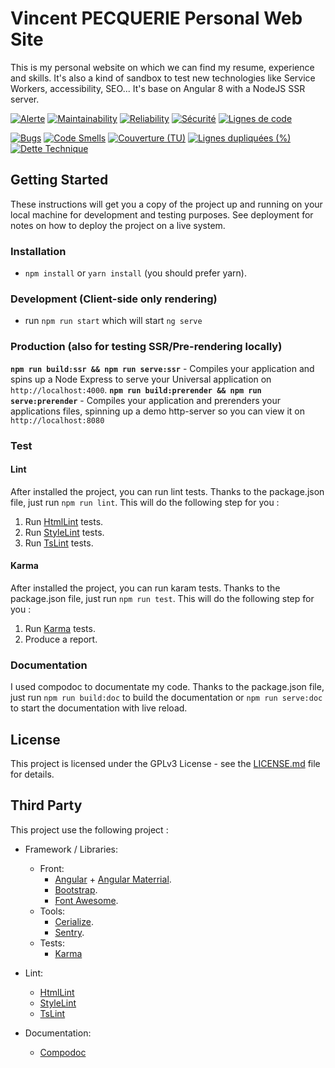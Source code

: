 # Vincent PECQUERIE Personal Web Site

This is my personal website on which we can find my resume, experience and skills.
It's also a kind of sandbox to test new technologies like Service Workers, accessibility, SEO...
It's base on Angular 8 with a NodeJS SSR server.

[![Alerte](https://sonarqube.we-program-it.com/api/project_badges/measure?project=www-vincent-p-fr&metric=alert_status)](https://sonarqube.we-program-it.com/dashboard?id=www-vincent-p-fr)
[![Maintainability](https://sonarqube.we-program-it.com/api/project_badges/measure?project=www-vincent-p-fr&metric=sqale_rating)](https://sonarqube.we-program-it.com/dashboard?id=www-vincent-p-fr)
[![Reliability](https://sonarqube.we-program-it.com/api/project_badges/measure?project=www-vincent-p-fr&metric=reliability_rating)](https://sonarqube.we-program-it.com/dashboard?id=www-vincent-p-fr)
[![Sécurité](https://sonarqube.we-program-it.com/api/project_badges/measure?project=www-vincent-p-fr&metric=security_rating)](https://sonarqube.we-program-it.com/dashboard?id=www-vincent-p-fr)
[![Lignes de code](https://sonarqube.we-program-it.com/api/project_badges/measure?project=www-vincent-p-fr&metric=ncloc)](https://sonarqube.we-program-it.com/dashboard?id=www-vincent-p-fr)

[![Bugs](https://sonarqube.we-program-it.com/api/project_badges/measure?project=www-vincent-p-fr&metric=bugs)](https://sonarqube.we-program-it.com/dashboard?id=www-vincent-p-fr)
[![Code Smells](https://sonarqube.we-program-it.com/api/project_badges/measure?project=www-vincent-p-fr&metric=code_smells)](https://sonarqube.we-program-it.com/dashboard?id=www-vincent-p-fr)
[![Couverture (TU)](https://sonarqube.we-program-it.com/api/project_badges/measure?project=www-vincent-p-fr&metric=coverage)](https://sonarqube.we-program-it.com/dashboard?id=www-vincent-p-fr)
[![Lignes dupliquées (%)](https://sonarqube.we-program-it.com/api/project_badges/measure?project=www-vincent-p-fr&metric=duplicated_lines_density)](https://sonarqube.we-program-it.com/dashboard?id=www-vincent-p-fr)
[![Dette Technique](https://sonarqube.we-program-it.com/api/project_badges/measure?project=www-vincent-p-fr&metric=sqale_index)](https://sonarqube.we-program-it.com/dashboard?id=www-vincent-p-fr)


## Getting Started

These instructions will get you a copy of the project up and running on your local machine for development and testing purposes. 
See deployment for notes on how to deploy the project on a live system.

### Installation

* `npm install` or `yarn install` (you should prefer yarn).

### Development (Client-side only rendering)

* run `npm run start` which will start `ng serve`

### Production (also for testing SSR/Pre-rendering locally)

**`npm run build:ssr && npm run serve:ssr`** - Compiles your application and spins up a Node Express to serve your Universal application on `http://localhost:4000`.
**`npm run build:prerender && npm run serve:prerender`** - Compiles your application and prerenders your applications files, spinning up a demo http-server so you can view it on `http://localhost:8080`

### Test

#### Lint

After installed the project, you can run lint tests.
Thanks to the package.json file, just run `npm run lint`.
This will do the following step for you :

1. Run [HtmlLint](https://github.com/htmllint/htmllint) tests.
2. Run [StyleLint](https://github.com/stylelint/stylelint) tests.
3. Run [TsLint](https://github.com/palantir/tslint) tests.

#### Karma

After installed the project, you can run karam tests.
Thanks to the package.json file, just run `npm run test`.
This will do the following step for you :

1. Run [Karma](https://karma-runner.github.io/latest/index.html) tests.
2. Produce a report.

### Documentation

I used compodoc to documentate my code. 
Thanks to the package.json file, just run `npm run build:doc` to build the documentation or `npm run serve:doc` to start the documentation with live reload. 

## License
This project is licensed under the GPLv3 License - see the [LICENSE.md](LICENSE.md) file for details.

## Third Party

This project use the following project :

* Framework / Libraries:
  * Front:
    * [Angular](https://angular.io) + [Angular Materrial](https://material.angular.io).
    * [Bootstrap](https://getbootstrap.com/).
    * [Font Awesome](https://origin.fontawesome.com/).
  * Tools:
    * [Cerialize](https://github.com/weichx/cerialize).
    * [Sentry](https://sentry.io/).
  * Tests: 
    * [Karma](https://karma-runner.github.io/)

* Lint:
  * [HtmlLint](https://github.com/htmllint/htmllint)
  * [StyleLint](https://github.com/stylelint/stylelint) 
  * [TsLint](https://github.com/palantir/tslint)

* Documentation:
  * [Compodoc](https://compodoc.app/)
